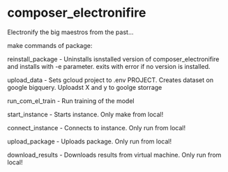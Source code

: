 # composer_electronifire
Electronify the big maestros from the past...

make commands of package:

reinstall_package - Uninstalls isnstalled version of composer_electronifire and
                    installs with -e parameter. exits with error if no version
                    is installed.

upload_data - Sets gcloud project to .env PROJECT. Creates dataset on google bigquery.
              Uploadst X and y to goolge storrage

run_com_el_train - Run training of the model

start_instance - Starts instance. Only make from local!

connect_instance - Connects to instance. Only run from local!

upload_package - Uploads package. Only run from local!

download_results - Downloads results from virtual machine. Only run from local!
